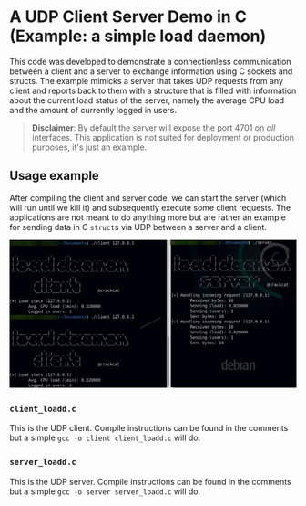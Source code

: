 # A UDP Client Server Demo in C (Example: a simple load daemon)

This code was developed to demonstrate a connectionless communication between a client and a server to exchange information using C sockets and structs. The example mimicks a server that takes UDP requests from any client and reports back to them with a structure that is filled with information about the current load status of the server, namely the average CPU load and the amount of currently logged in users.



> **Disclaimer**: By default the server will expose the port 4701 on *all* interfaces. This application is not suited for deployment or production purposes, it's just an example.

## Usage example

After compiling the client and server code, we can start the server (which will run until we kill it) and subsequently execute some client requests. The applications are not meant to do anything more but are rather an example for sending data in C `struct`s via UDP between a server and a client.

![Client - Server example](example.png)

### `client_loadd.c`

This is the UDP client. Compile instructions can be found in the comments but a simple `gcc -o client client_loadd.c` will do.


### `server_loadd.c`

This is the UDP server. Compile instructions can be found in the comments but a simple `gcc -o server server_loadd.c` will do.
